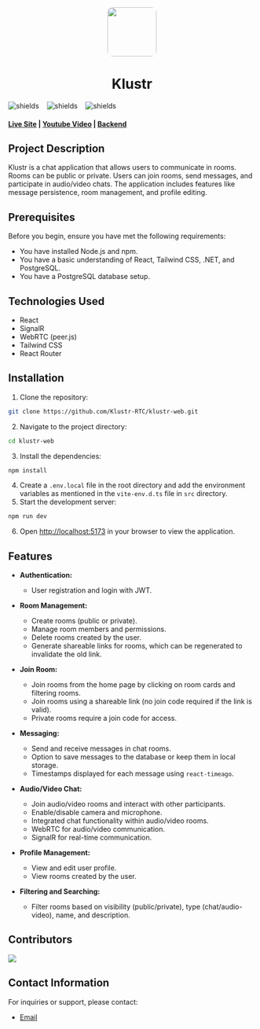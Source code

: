 <div align="center">
  <img src="https://klustr.netlify.app/klustr.png" width="100px" style="border-radius:10px;" align="center" >
  <h1>Klustr</h1>
  <div align="center" style="display:flex; gap:16px;">
    <img src="https://img.shields.io/github/languages/top/Klustr-RTC/klustr-web" alt="shields">
    <img src="https://img.shields.io/github/forks/Klustr-RTC/klustr-web" alt="shields">
    <img src="https://img.shields.io/github/stars/Klustr-RTC/klustr-web" alt="shields">
  </div>
</div>

#### [Live Site](https://klustr.netlify.app) | [Youtube Video](https://www.youtube.com/watch?v=KGh4CIZ1KHo) | [Backend](https://github.com/Klustr-RTC/klustr-api)

## Project Description

Klustr is a chat application that allows users to communicate in rooms. Rooms can be public or private. Users can join rooms, send messages, and participate in audio/video chats. The application includes features like message persistence, room management, and profile editing.

## Prerequisites

Before you begin, ensure you have met the following requirements:

- You have installed Node.js and npm.
- You have a basic understanding of React, Tailwind CSS, .NET, and PostgreSQL.
- You have a PostgreSQL database setup.

## Technologies Used

- React
- SignalR
- WebRTC (peer.js)
- Tailwind CSS
- React Router

## Installation

1. Clone the repository:

```sh
git clone https://github.com/Klustr-RTC/klustr-web.git
```

2. Navigate to the project directory:

```sh
cd klustr-web
```

3. Install the dependencies:

```sh
npm install
```

4. Create a `.env.local` file in the root directory and add the environment variables as mentioned in the `vite-env.d.ts` file in `src` directory.
5. Start the development server:

```sh
npm run dev
```

6. Open [http://localhost:5173](http://localhost:5173) in your browser to view the application.

## Features

- **Authentication:**

  - User registration and login with JWT.

- **Room Management:**

  - Create rooms (public or private).
  - Manage room members and permissions.
  - Delete rooms created by the user.
  - Generate shareable links for rooms, which can be regenerated to invalidate the old link.

- **Join Room:**

  - Join rooms from the home page by clicking on room cards and filtering rooms.
  - Join rooms using a shareable link (no join code required if the link is valid).
  - Private rooms require a join code for access.

- **Messaging:**

  - Send and receive messages in chat rooms.
  - Option to save messages to the database or keep them in local storage.
  - Timestamps displayed for each message using `react-timeago`.

- **Audio/Video Chat:**

  - Join audio/video rooms and interact with other participants.
  - Enable/disable camera and microphone.
  - Integrated chat functionality within audio/video rooms.
  - WebRTC for audio/video communication.
  - SignalR for real-time communication.

- **Profile Management:**

  - View and edit user profile.
  - View rooms created by the user.

- **Filtering and Searching:**
  - Filter rooms based on visibility (public/private), type (chat/audio-video), name, and description.

## Contributors

<a href="https://github.com/Klustr-RTC/klustr-web/graphs/contributors">
  <img src="https://contrib.rocks/image?repo=Klustr-RTC/klustr-web" />
</a>

## Contact Information

For inquiries or support, please contact:

- [Email](mailto:nileshdarji28200@gmail.com)
